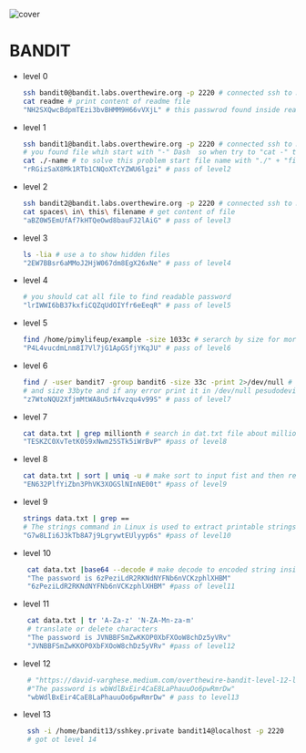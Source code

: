 ![cover](https://github.com/youssefshibl/overthewire_bandit_linux/assets/63800183/79bd2697-cb76-4ad7-8bae-03cc1205b570)

# BANDIT

+ level 0

   ``````bash
   ssh bandit0@bandit.labs.overthewire.org -p 2220 # connected ssh to machine with thsi user by password "bandit0"
   cat readme # print content of readme file 
   "NH2SXQwcBdpmTEzi3bvBHMM9H66vVXjL" # this passwrod found inside readme file pass of level1 
   ``````

+ level 1

  ``````bash
  ssh bandit1@bandit.labs.overthewire.org -p 2220 # connected ssh to machine with thsi user by password "bandit1"
  # you found file whih start with "-" Dash  so when try to "cat -" the command think that this "-" is option not file
  cat ./-name # to solve this problem start file name with "./" + "filename"
  "rRGizSaX8Mk1RTb1CNQoXTcYZWU6lgzi" # pass of level2
  ``````

+ level 2

  ``````bash
  ssh bandit2@bandit.labs.overthewire.org -p 2220 # connected ssh to machine with thsi user by password "bandit2"
  cat spaces\ in\ this\ filename # get content of file 
  "aBZ0W5EmUfAf7kHTQeOwd8bauFJ2lAiG" # pass of level3
  ``````

+ level 3

  `````bash
  ls -lia # use a to show hidden files
  "2EW7BBsr6aMMoJ2HjW067dm8EgX26xNe" # pass of level4
  `````

+ level 4

  ``````bash
  # you should cat all file to find readable password
  "lrIWWI6bB37kxfiCQZqUdOIYfr6eEeqR" # pass of level5
  ``````

+ level 5

  ``````bash
  find /home/pimylifeup/example -size 1033c # serarch by size for more "https://pimylifeup.com/find-command/#findbysize"
  "P4L4vucdmLnm8I7Vl7jG1ApGSfjYKqJU" # pass of level6
  ``````

+ level 6

  ``````bash
  find / -user bandit7 -group bandit6 -size 33c -print 2>/dev/null # get all file which has user bandit7 and group bandit6
  # and size 33byte and if any error print it in /dev/null pesudodevice
  "z7WtoNQU2XfjmMtWA8u5rN4vzqu4v99S" # pass of level7
  ``````

+ level 7

  ``````bash
  cat data.txt | grep millionth # search in dat.txt file about millionth word
  "TESKZC0XvTetK0S9xNwm25STk5iWrBvP" #pass of level8
  ``````

+ level 8

  ```bash
  cat data.txt | sort | uniq -u # make sort to input fist and then redirect to get uniq line
  "EN632PlfYiZbn3PhVK3XOGSlNInNE00t" #pass of level9
  ```

+ level 9

  ````bash
  strings data.txt | grep == 
  # The strings command in Linux is used to extract printable strings from a binary file
  "G7w8LIi6J3kTb8A7j9LgrywtEUlyyp6s" #pass of level10
  ````

+ level 10

  ````bash
   cat data.txt |base64 --decode # make decode to encoded string inside data.txt
   "The password is 6zPeziLdR2RKNdNYFNb6nVCKzphlXHBM"
   "6zPeziLdR2RKNdNYFNb6nVCKzphlXHBM" #pass of level11
  ````


+ level 11

  ````bash
   cat data.txt | tr 'A-Za-z' 'N-ZA-Mn-za-m'
   # translate or delete characters
   "The password is JVNBBFSmZwKKOP0XbFXOoW8chDz5yVRv"
   "JVNBBFSmZwKKOP0XbFXOoW8chDz5yVRv" #pass of level12
  ````

+ level 12

  ````bash
   # "https://david-varghese.medium.com/overthewire-bandit-level-12-level-13-2ec761a88907"
   #"The password is wbWdlBxEir4CaE8LaPhauuOo6pwRmrDw"
   "wbWdlBxEir4CaE8LaPhauuOo6pwRmrDw" # pass to level13
  ````  

+ level 13

  ````bash
   ssh -i /home/bandit13/sshkey.private bandit14@localhost -p 2220
   # got ot level 14
  ````  


